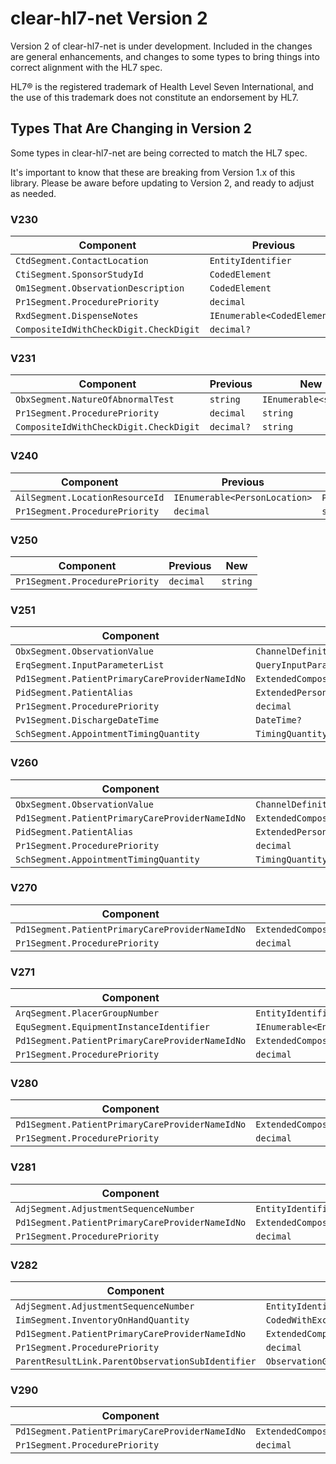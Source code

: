 # clear-hl7-net Version 2
Version 2 of clear-hl7-net is under development.  Included in the changes are general enhancements, and changes to some types to bring things into correct alignment with the HL7 spec.

HL7® is the registered trademark of Health Level Seven International, and the use of this trademark does not constitute an endorsement by HL7.

## Types That Are Changing in Version 2
Some types in clear-hl7-net are being corrected to match the HL7 spec.

It's important to know that these are breaking from Version 1.x of this library.  Please be aware before updating to Version 2, and ready to adjust as needed.

### V230
|Component|Previous|New|
|---|---|---|
|`CtdSegment.ContactLocation`|`EntityIdentifier`|`PersonLocation`|
|`CtiSegment.SponsorStudyId`|`CodedElement`|`EntityIdentifier`|
|`Om1Segment.ObservationDescription`|`CodedElement`|`Text`|
|`Pr1Segment.ProcedurePriority`|`decimal`|`string`|
|`RxdSegment.DispenseNotes`|`IEnumerable<CodedElement>`|`IEnumerable<string>`|
|`CompositeIdWithCheckDigit.CheckDigit`|`decimal?`|`string`|

### V231
|Component|Previous|New|
|---|---|---|
|`ObxSegment.NatureOfAbnormalTest`|`string`|`IEnumerable<string>`|
|`Pr1Segment.ProcedurePriority`|`decimal`|`string`|
|`CompositeIdWithCheckDigit.CheckDigit`|`decimal?`|`string`|

### V240
|Component|Previous|New|
|---|---|---|
|`AilSegment.LocationResourceId`|`IEnumerable<PersonLocation>`|`PersonLocation`|
|`Pr1Segment.ProcedurePriority`|`decimal`|`string`|

### V250
|Component|Previous|New|
|---|---|---|
|`Pr1Segment.ProcedurePriority`|`decimal`|`string`|

### V251
|Component|Previous|New|
|---|---|---|
|`ObxSegment.ObservationValue`|`ChannelDefinition`|`IEnumerable<string>`|
|`ErqSegment.InputParameterList`|`QueryInputParameterList`|`IEnumerable<QueryInputParameterList>`|
|`Pd1Segment.PatientPrimaryCareProviderNameIdNo`|`ExtendedCompositeIdNumberAndNameForPersons`|`IEnumerable<ExtendedCompositeIdNumberAndNameForPersons>`|
|`PidSegment.PatientAlias`|`ExtendedPersonName`|`IEnumerable<ExtendedPersonName>`|
|`Pr1Segment.ProcedurePriority`|`decimal`|`string`|
|`Pv1Segment.DischargeDateTime`|`DateTime?`|`IEnumerable<DateTime>`|
|`SchSegment.AppointmentTimingQuantity`|`TimingQuantity`|`IEnumerable<TimingQuantity>`|

### V260
|Component|Previous|New|
|---|---|---|
|`ObxSegment.ObservationValue`|`ChannelDefinition`|`IEnumerable<string>`|
|`Pd1Segment.PatientPrimaryCareProviderNameIdNo`|`ExtendedCompositeIdNumberAndNameForPersons`|`IEnumerable<ExtendedCompositeIdNumberAndNameForPersons>`|
|`PidSegment.PatientAlias`|`ExtendedPersonName`|`IEnumerable<ExtendedPersonName>`|
|`Pr1Segment.ProcedurePriority`|`decimal`|`string`|
|`SchSegment.AppointmentTimingQuantity`|`TimingQuantity`|`IEnumerable<TimingQuantity>`|

### V270
|Component|Previous|New|
|---|---|---|
|`Pd1Segment.PatientPrimaryCareProviderNameIdNo`|`ExtendedCompositeIdNumberAndNameForPersons`|`IEnumerable<ExtendedCompositeIdNumberAndNameForPersons>`|
|`Pr1Segment.ProcedurePriority`|`decimal`|`string`|

### V271
|Component|Previous|New|
|---|---|---|
|`ArqSegment.PlacerGroupNumber`|`EntityIdentifierPair`|`EntityIdentifier`|
|`EquSegment.EquipmentInstanceIdentifier`|`IEnumerable<EntityIdentifier>`|`EntityIdentifier`|
|`Pd1Segment.PatientPrimaryCareProviderNameIdNo`|`ExtendedCompositeIdNumberAndNameForPersons`|`IEnumerable<ExtendedCompositeIdNumberAndNameForPersons>`|
|`Pr1Segment.ProcedurePriority`|`decimal`|`string`|

### V280
|Component|Previous|New|
|---|---|---|
|`Pd1Segment.PatientPrimaryCareProviderNameIdNo`|`ExtendedCompositeIdNumberAndNameForPersons`|`IEnumerable<ExtendedCompositeIdNumberAndNameForPersons>`|
|`Pr1Segment.ProcedurePriority`|`decimal`|`string`|

### V281
|Component|Previous|New|
|---|---|---|
|`AdjSegment.AdjustmentSequenceNumber`|`EntityIdentifier`|`uint?`|
|`Pd1Segment.PatientPrimaryCareProviderNameIdNo`|`ExtendedCompositeIdNumberAndNameForPersons`|`IEnumerable<ExtendedCompositeIdNumberAndNameForPersons>`|
|`Pr1Segment.ProcedurePriority`|`decimal`|`string`|

### V282
|Component|Previous|New|
|---|---|---|
|`AdjSegment.AdjustmentSequenceNumber`|`EntityIdentifier`|`uint?`|
|`IimSegment.InventoryOnHandQuantity`|`CodedWithExceptions`|`decimal?`|
|`Pd1Segment.PatientPrimaryCareProviderNameIdNo`|`ExtendedCompositeIdNumberAndNameForPersons`|`IEnumerable<ExtendedCompositeIdNumberAndNameForPersons>`|
|`Pr1Segment.ProcedurePriority`|`decimal`|`string`|
|`ParentResultLink.ParentObservationSubIdentifier`|`ObservationGrouper`|`string`|

### V290
|Component|Previous|New|
|---|---|---|
|`Pd1Segment.PatientPrimaryCareProviderNameIdNo`|`ExtendedCompositeIdNumberAndNameForPersons`|`IEnumerable<ExtendedCompositeIdNumberAndNameForPersons>`|
|`Pr1Segment.ProcedurePriority`|`decimal`|`string`|